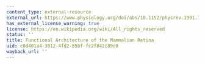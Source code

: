 ```yaml
---
content_type: external-resource
external_url: https://www.physiology.org/doi/abs/10.1152/physrev.1991.71.2.447
has_external_license_warning: true
license: https://en.wikipedia.org/wiki/All_rights_reserved
status: ''
title: Functional Architecture of the Mammalian Retina
uid: c0d401a4-3012-4fd2-85bf-fc2f842c89c0
wayback_url: ''
---
```

